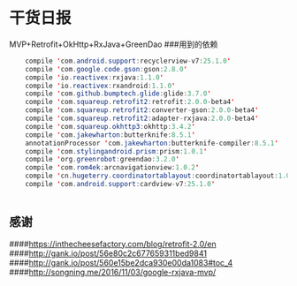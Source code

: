 # 干货日报

MVP+Retrofit+OkHttp+RxJava+GreenDao
###用到的依赖
```java
    compile 'com.android.support:recyclerview-v7:25.1.0'
    compile 'com.google.code.gson:gson:2.8.0'
    compile 'io.reactivex:rxjava:1.1.0'
    compile 'io.reactivex:rxandroid:1.1.0'
    compile 'com.github.bumptech.glide:glide:3.7.0'
    compile 'com.squareup.retrofit2:retrofit:2.0.0-beta4'
    compile 'com.squareup.retrofit2:converter-gson:2.0.0-beta4'
    compile 'com.squareup.retrofit2:adapter-rxjava:2.0.0-beta4'
    compile 'com.squareup.okhttp3:okhttp:3.4.2'
    compile 'com.jakewharton:butterknife:8.5.1'
    annotationProcessor 'com.jakewharton:butterknife-compiler:8.5.1'
    compile 'com.stylingandroid.prism:prism:1.0.1'
    compile 'org.greenrobot:greendao:3.2.0'
    compile 'com.rom4ek:arcnavigationview:1.0.2'
    compile 'cn.hugeterry.coordinatortablayout:coordinatortablayout:1.0.5'
    compile 'com.android.support:cardview-v7:25.1.0'
    
```
## 感谢
####https://inthecheesefactory.com/blog/retrofit-2.0/en
####http://gank.io/post/56e80c2c677659311bed9841
####http://gank.io/post/560e15be2dca930e00da1083#toc_4
####http://songning.me/2016/11/03/google-rxjava-mvp/
